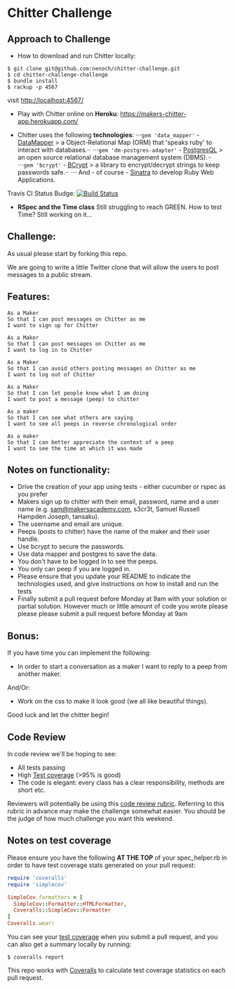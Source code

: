 Chitter Challenge
=================

Approach to Challenge
-------

* How to download and run Chitter locally:

```
$ git clone git@github.com:nenoch/chitter-challenge.git
$ cd chitter-challenge-challenge
$ bundle install
$ rackup -p 4567
```
visit <http://localhost:4567/>

* Play with Chitter online on  **Heroku**: https://makers-chitter-app.herokuapp.com/

* Chitter uses the following **technologies**:
⋅⋅⋅`gem 'data_mapper'` - [DataMapper](http://datamapper.org/) > a Object-Relational Map (ORM) that 'speaks ruby' to interact with databases.⋅⋅
⋅⋅⋅`gem 'dm-postgres-adapter'` - [PostgresQL](https://www.postgresql.org/) > an open source relational database management system (DBMS).⋅⋅
⋅⋅⋅`gem 'bcrypt'` - [BCrypt](https://github.com/codahale/bcrypt-ruby) > a library to encrypt/decrypt strings to keep passwords safe.⋅⋅
⋅⋅⋅ And - of course - [Sinatra](http://www.sinatrarb.com/) to develop Ruby Web Applications.

Travis CI Status Budge:
[![Build Status](https://travis-ci.org/nenoch/chitter-challenge.svg?branch=master)](https://travis-ci.org/nenoch/chitter-challenge)

* **RSpec and the Time class** Still struggling to reach GREEN. How to test Time? Still working on it...

Challenge:
-------

As usual please start by forking this repo.

We are going to write a little Twitter clone that will allow the users to post messages to a public stream.

Features:
-------

```
As a Maker
So that I can post messages on Chitter as me
I want to sign up for Chitter

As a Maker
So that I can post messages on Chitter as me
I want to log in to Chitter

As a Maker
So that I can avoid others posting messages on Chitter as me
I want to log out of Chitter

As a Maker
So that I can let people know what I am doing  
I want to post a message (peep) to chitter

As a maker
So that I can see what others are saying  
I want to see all peeps in reverse chronological order

As a maker
So that I can better appreciate the context of a peep
I want to see the time at which it was made
```

Notes on functionality:
------

* Drive the creation of your app using tests - either cucumber or rspec as you prefer
* Makers sign up to chitter with their email, password, name and a user name (e.g. sam@makersacademy.com, s3cr3t, Samuel Russell Hampden Joseph, tansaku).
* The username and email are unique.
* Peeps (posts to chitter) have the name of the maker and their user handle.
* Use bcrypt to secure the passwords.
* Use data mapper and postgres to save the data.
* You don't have to be logged in to see the peeps.
* You only can peep if you are logged in.
* Please ensure that you update your README to indicate the technologies used, and give instructions on how to install and run the tests
* Finally submit a pull request before Monday at 9am with your solution or partial solution.  However much or little amount of code you wrote please please please submit a pull request before Monday at 9am

Bonus:
-----

If you have time you can implement the following:

* In order to start a conversation as a maker I want to reply to a peep from another maker.

And/Or:

* Work on the css to make it look good (we all like beautiful things).

Good luck and let the chitter begin!

Code Review
-----------

In code review we'll be hoping to see:

* All tests passing
* High [Test coverage](https://github.com/makersacademy/course/blob/master/pills/test_coverage.md) (>95% is good)
* The code is elegant: every class has a clear responsibility, methods are short etc.

Reviewers will potentially be using this [code review rubric](docs/review.md).  Referring to this rubric in advance may make the challenge somewhat easier.  You should be the judge of how much challenge you want this weekend.

Notes on test coverage
----------------------

Please ensure you have the following **AT THE TOP** of your spec_helper.rb in order to have test coverage stats generated
on your pull request:

```ruby
require 'coveralls'
require 'simplecov'

SimpleCov.formatters = [
  SimpleCov::Formatter::HTMLFormatter,
  Coveralls::SimpleCov::Formatter
]
Coveralls.wear!
```

You can see your [test coverage](https://github.com/makersacademy/course/blob/master/pills/test_coverage.md) when you submit a pull request, and you can also get a summary locally by running:

```
$ coveralls report
```

This repo works with [Coveralls](https://coveralls.io/) to calculate test coverage statistics on each pull request.
